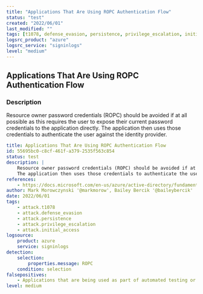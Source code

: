 ```yaml
---
title: "Applications That Are Using ROPC Authentication Flow"
status: "test"
created: "2022/06/01"
last_modified: ""
tags: [t1078, defense_evasion, persistence, privilege_escalation, initial_access, detection_rule]
logsrc_product: "azure"
logsrc_service: "signinlogs"
level: "medium"
---
```


## Applications That Are Using ROPC Authentication Flow

### Description

Resource owner password credentials (ROPC) should be avoided if at all possible as this requires the user to expose their current password credentials to the application directly.
The application then uses those credentials to authenticate the user against the identity provider.


```yml
title: Applications That Are Using ROPC Authentication Flow
id: 55695bc0-c8cf-461f-a379-2535f563c854
status: test
description: |
    Resource owner password credentials (ROPC) should be avoided if at all possible as this requires the user to expose their current password credentials to the application directly.
    The application then uses those credentials to authenticate the user against the identity provider.
references:
    - https://docs.microsoft.com/en-us/azure/active-directory/fundamentals/security-operations-applications#application-authentication-flows
author: Mark Morowczynski '@markmorow', Bailey Bercik '@baileybercik'
date: 2022/06/01
tags:
    - attack.t1078
    - attack.defense_evasion
    - attack.persistence
    - attack.privilege_escalation
    - attack.initial_access
logsource:
    product: azure
    service: signinlogs
detection:
    selection:
        properties.message: ROPC
    condition: selection
falsepositives:
    - Applications that are being used as part of automated testing or a legacy application that cannot use any other modern authentication flow
level: medium

```
